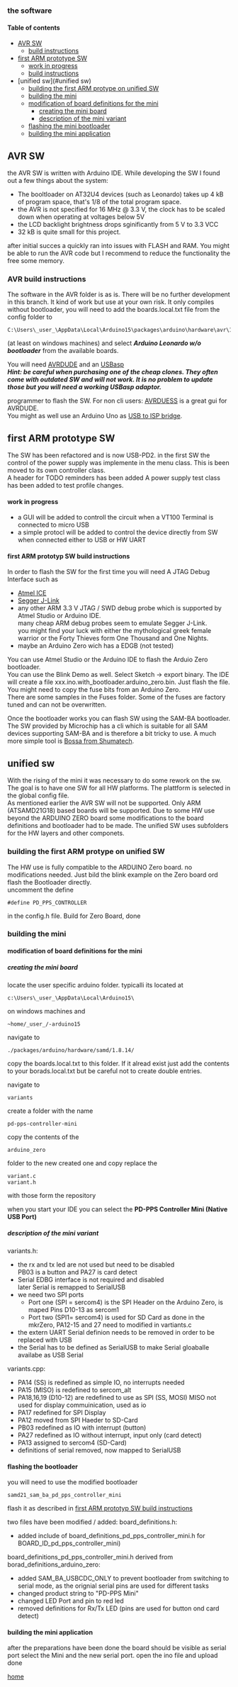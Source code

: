 ### the software

#### Table of contents
 - [AVR SW](#AVR-SW)
   - [build instructions](#AVR-build-instructions)
 - [first ARM prototype SW](#first-ARM-prototype-SW) 
   - [work in progress](#work-in-progress)
   - [build instructions](#first-ARM-prototyp-SW-build-instructions)
 - [unified sw](#unified sw)
   - [building the first ARM protype on unified SW](#building-the-first-ARM-protype-on-unified-SW)
   - [building the mini](#building-the-mini)
   - [modification of board definitions for the mini](#modification-of-board-definitions-for-the-mini)
     - [creating the mini board](#creating-the-mini-board)
	 - [description of the mini variant](description-of-the-mini-variant)
   - [flashing the mini bootloader](#flashing-the-mini-bootloader)
   - [building the mini application](#building-the-mini-application)
   
## AVR SW
the AVR SW is written with Arduino IDE. While developing the SW I found out a few things about the system:
- The booltloader on AT32U4 devices (such as Leonardo) takes up 4 kB of program space, that's 1/8 of the total
program space. 
- the AVR is not specified for 16 MHz @ 3.3 V, the clock has to be scaled down when operating at voltages below 5V
- the LCD backlight brightness drops sginificantly from 5 V to 3.3 VCC
- 32 kB is quite small for this project.

after initial succes a quickly ran into issues with FLASH and RAM. You might be able to run the AVR code but I 
recommend to reduce the functionality the free some memory.


### AVR build instructions
The software in the AVR folder is as is. There will be no further development in this branch. It kind of work but use 
at your own risk.
It only compiles without bootloader, you will need to add the boards.local.txt file from the config folder to
```
C:\Users\_user_\AppData\Local\Arduino15\packages\arduino\hardware\avr\1.8.6\
```
(at least on windows machines) and select ***Arduino Leonardo w/o bootloader*** from the available boards.

You will need [AVRDUDE](https://github.com/avrdudes/avrdude/) and an [USBasp](https://www.fischl.de/usbasp/)  
***Hint: be careful when purchasing one of the cheap clones. They often come with outdated SW and will not work. 
It is no problem to update those but you will need a working USBasp adaptor.***

programmer to flash the SW. For non cli users: [AVRDUESS](https://github.com/ZakKemble/AVRDUDESS) is a great gui for AVRDUDE.   
You might as well use an Arduino Uno as [USB to ISP bridge](https://docs.arduino.cc/built-in-examples/arduino-isp/ArduinoISP/).  


## first ARM prototype SW

The SW has been refactored and is now USB-PD2. 
in the first SW the control of the power supply was implemente in the menu class. This is been moved to its own controller class.  
A header for TODO reminders has been added
A power supply test class has been added to test profile changes.

#### work in progress
- a GUI will be added to controll the circuit when a VT100 Terminal is connected to micro USB
- a simple protocl will be added to control the device directly from SW when connected either to USB or HW UART


#### first ARM prototyp SW build instructions
In order to flash the SW for the first time you will need A JTAG Debug Interface such as 
- [Atmel ICE](https://www.microchip.com/en-us/development-tool/atatmel-ice)
- [Segger J-Link](https://www.segger.com/debug-trace-embedded-systems/)
- any other ARM 3.3 V JTAG / SWD debug probe which is supported by Atmel Studio or Arduino IDE.  
  many cheap ARM debug probes seem to emulate Segger J-Link.   
  you might find your luck with either the mythological greek female warrior or the Forty Thieves form One Thousand and One Nights. 
- maybe an Arduino Zero wich has a EDGB (not tested)

You can use Atmel Studio or the Arduino IDE to flash the Arduio Zero bootloader.  
You can use the Blink Demo as well. Select Sketch -> export binary. The IDE will create a file xxx.ino.with_bootloader.arduino_zero.bin.
Just flash the file. You might need to copy the fuse bits from an Arduino Zero.  
There are some samples in the Fuses folder. Some of the fuses are factory tuned and can not be overwritten.

Once the bootloader works you can flash SW using the SAM-BA bootloader. The SW provided by Microchip has a cli 
which is suitable for all SAM devices supporting SAM-BA and is therefore a bit tricky to use. A much more simple
tool is [Bossa from Shumatech](https://www.shumatech.com/web/products/bossa).

## unified sw
With the rising of the mini it was necessary to do some rework on the sw. The goal is to have one SW for all HW platforms.
The plattform is selected in the global config file.   
As mentioned earlier the AVR SW will not be supported. Only ARM (ATSAMD21G18) based boards will be supported.
Due to some HW use beyond the ARDUINO ZERO board some modifications to the board definitions and bootloader had to be made.
The unified SW uses subfolders for the HW layers and other componets.  

### building the first ARM protype on unified SW
The HW use is fully compatible to the ARDUINO Zero board. no modifications needed.
Just bild the blink example on the Zero board ord flash the Bootloader directly.  
uncomment the define  
```
#define PD_PPS_CONTROLLER
```
in the config.h file. Build for Zero Board, done


### building the mini
#### modification of board definitions for the mini
##### creating the mini board

locate the user specific arduino folder. typicalli its located at
```
c:\Users\_user_\AppData\Local\Arduino15\
```
on windows machines and
```
~home/_user_/-arduino15
```
navigate to
```
./packages/arduino/hardware/samd/1.8.14/
```
copy the boards.local.txt to this folder. If it alread exist just add the contents to 
your borads.local.txt but be careful not to create double entries.

navigate to 
```
variants
```
create a folder with the name
```
pd-pps-controller-mini
```
copy the contents of the
```
arduino_zero
```
folder to the new created one and copy replace the 
```
variant.c
variant.h
```
with those form the repository

when you start your IDE you can select the **PD-PPS Controller Mini (Native USB Port)**

##### description of the mini variant

variants.h:
 - the rx and tx led are not used but need to be disabled  
   PB03 is a button and PA27 is card detect
 - Serial EDBG interface is not required and disabled  
   later Serial is remapped to SerialUSB
 - we need two SPI ports
   - Port one (SPI = sercom4) is the SPI Header on the Arduino Zero, is maped Pins D10-13 as sercom1  
   - Port two (SPI1= sercom4) is used for SD Card as done in the mkrZero, PA12-15 and 27 need to modified in vartiants.c 
 - the extern UART Serial definion needs to be removed in order to be replaced with USB
 - the Serial has to be defined as SerialUSB to make Serial gloaballe availabe as USB Serial
 
variants.cpp:
 - PA14 (SS) is redefined as simple IO, no interrupts needed
 - PA15 (MISO) is redefined to sercom_alt
 - PA18,16,19 (D10-12) are redefined to use as SPI (SS, MOSI) MISO not used for display commuinication, used as io
 - PA17 redefined for SPI Display
 - PA12 moved from SPI Haeder to SD-Card
 - PB03 redefined as IO with interrupt (button)
 - PA27 redefined as IO without interrupt, input only (card detect)
 - PA13 assigned to sercom4 (SD-Card)
 - definitions of serial removed, now mapped to SerialUSB
 

#### flashing the bootloader
you will need to use the modified bootloader 
```
samd21_sam_ba_pd_pps_controller_mini
```
flash it as described in [first ARM prototyp SW build instructions](#first-ARM-prototyp-SW-build-instructions)

two files have been modified / added:
board_definitions.h:
 - added include of board_definitions_pd_pps_controller_mini.h for BOARD_ID_pd_pps_controller_mini)

board_definitions_pd_pps_controller_mini.h derived from borad_definitions_arduino_zero:
 - added SAM_BA_USBCDC_ONLY to prevent bootloader from switching to serial mode, as the orignial serial pins are used for different tasks
 - changed product string to "PD-PPS Mini"
 - changed LED Port and pin to red led
 - removed definitions for Rx/Tx LED (pins are used for button ond card detect)
 
 
#### building the mini application
after the preparations have been done the board should be visible as serial port
select the Mini and the new serial port. open the ino file and upload  
done  





[home](../README.md)